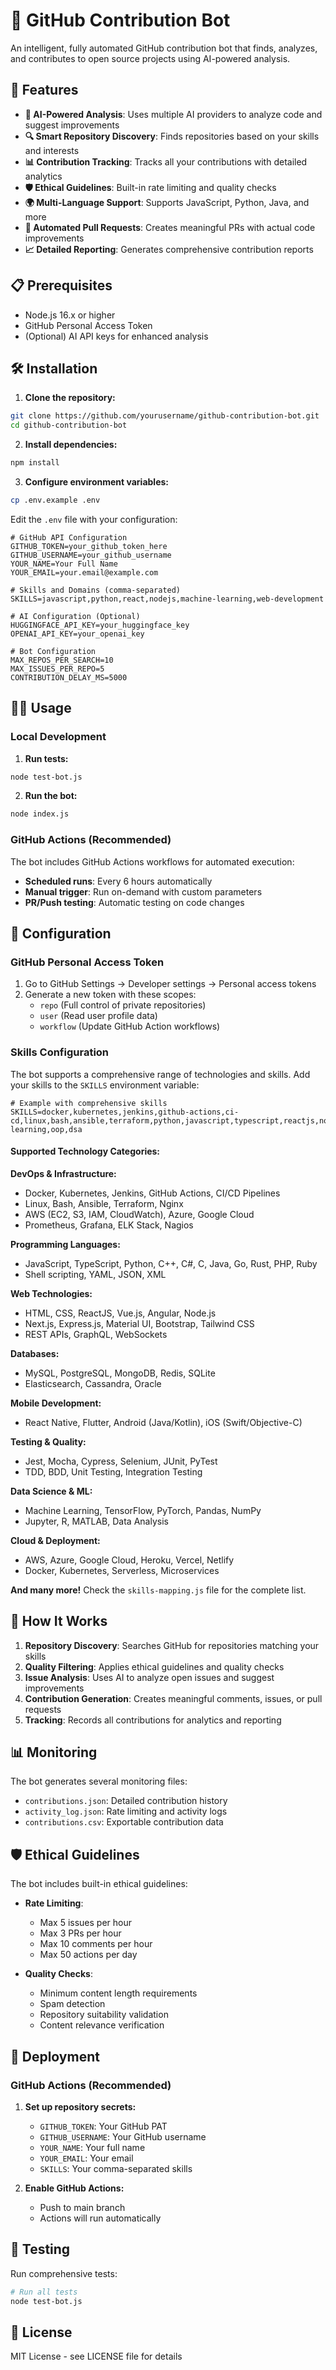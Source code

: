 # 🤖 GitHub Contribution Bot

An intelligent, fully automated GitHub contribution bot that finds, analyzes, and contributes to open source projects using AI-powered analysis.

## 🚀 Features

- **🧠 AI-Powered Analysis**: Uses multiple AI providers to analyze code and suggest improvements
- **🔍 Smart Repository Discovery**: Finds repositories based on your skills and interests
- **📊 Contribution Tracking**: Tracks all your contributions with detailed analytics
- **🛡️ Ethical Guidelines**: Built-in rate limiting and quality checks
- **🌍 Multi-Language Support**: Supports JavaScript, Python, Java, and more
- **🎯 Automated Pull Requests**: Creates meaningful PRs with actual code improvements
- **📈 Detailed Reporting**: Generates comprehensive contribution reports

## 📋 Prerequisites

- Node.js 16.x or higher
- GitHub Personal Access Token
- (Optional) AI API keys for enhanced analysis

## 🛠️ Installation

1. **Clone the repository:**
```bash
git clone https://github.com/yourusername/github-contribution-bot.git
cd github-contribution-bot
```

2. **Install dependencies:**
```bash
npm install
```

3. **Configure environment variables:**
```bash
cp .env.example .env
```

Edit the `.env` file with your configuration:
```env
# GitHub API Configuration
GITHUB_TOKEN=your_github_token_here
GITHUB_USERNAME=your_github_username
YOUR_NAME=Your Full Name
YOUR_EMAIL=your.email@example.com

# Skills and Domains (comma-separated)
SKILLS=javascript,python,react,nodejs,machine-learning,web-development

# AI Configuration (Optional)
HUGGINGFACE_API_KEY=your_huggingface_key
OPENAI_API_KEY=your_openai_key

# Bot Configuration
MAX_REPOS_PER_SEARCH=10
MAX_ISSUES_PER_REPO=5
CONTRIBUTION_DELAY_MS=5000
```

## 🏃‍♂️ Usage

### Local Development

1. **Run tests:**
```bash
node test-bot.js
```

2. **Run the bot:**
```bash
node index.js
```

### GitHub Actions (Recommended)

The bot includes GitHub Actions workflows for automated execution:

- **Scheduled runs**: Every 6 hours automatically
- **Manual trigger**: Run on-demand with custom parameters
- **PR/Push testing**: Automatic testing on code changes

## 🔧 Configuration

### GitHub Personal Access Token

1. Go to GitHub Settings → Developer settings → Personal access tokens
2. Generate a new token with these scopes:
   - `repo` (Full control of private repositories)
   - `user` (Read user profile data)
   - `workflow` (Update GitHub Action workflows)

### Skills Configuration

The bot supports a comprehensive range of technologies and skills. Add your skills to the `SKILLS` environment variable:

```env
# Example with comprehensive skills
SKILLS=docker,kubernetes,jenkins,github-actions,ci-cd,linux,bash,ansible,terraform,python,javascript,typescript,reactjs,nodejs,mysql,aws,machine-learning,oop,dsa
```

#### Supported Technology Categories:

**DevOps & Infrastructure:**
- Docker, Kubernetes, Jenkins, GitHub Actions, CI/CD Pipelines
- Linux, Bash, Ansible, Terraform, Nginx
- AWS (EC2, S3, IAM, CloudWatch), Azure, Google Cloud
- Prometheus, Grafana, ELK Stack, Nagios

**Programming Languages:**
- JavaScript, TypeScript, Python, C++, C#, C, Java, Go, Rust, PHP, Ruby
- Shell scripting, YAML, JSON, XML

**Web Technologies:**
- HTML, CSS, ReactJS, Vue.js, Angular, Node.js
- Next.js, Express.js, Material UI, Bootstrap, Tailwind CSS
- REST APIs, GraphQL, WebSockets

**Databases:**
- MySQL, PostgreSQL, MongoDB, Redis, SQLite
- Elasticsearch, Cassandra, Oracle

**Mobile Development:**
- React Native, Flutter, Android (Java/Kotlin), iOS (Swift/Objective-C)

**Testing & Quality:**
- Jest, Mocha, Cypress, Selenium, JUnit, PyTest
- TDD, BDD, Unit Testing, Integration Testing

**Data Science & ML:**
- Machine Learning, TensorFlow, PyTorch, Pandas, NumPy
- Jupyter, R, MATLAB, Data Analysis

**Cloud & Deployment:**
- AWS, Azure, Google Cloud, Heroku, Vercel, Netlify
- Docker, Kubernetes, Serverless, Microservices

**And many more!** Check the `skills-mapping.js` file for the complete list.

## 🤖 How It Works

1. **Repository Discovery**: Searches GitHub for repositories matching your skills
2. **Quality Filtering**: Applies ethical guidelines and quality checks
3. **Issue Analysis**: Uses AI to analyze open issues and suggest improvements
4. **Contribution Generation**: Creates meaningful comments, issues, or pull requests
5. **Tracking**: Records all contributions for analytics and reporting

## 📊 Monitoring

The bot generates several monitoring files:

- `contributions.json`: Detailed contribution history
- `activity_log.json`: Rate limiting and activity logs
- `contributions.csv`: Exportable contribution data

## 🛡️ Ethical Guidelines

The bot includes built-in ethical guidelines:

- **Rate Limiting**: 
  - Max 5 issues per hour
  - Max 3 PRs per hour
  - Max 10 comments per hour
  - Max 50 actions per day

- **Quality Checks**:
  - Minimum content length requirements
  - Spam detection
  - Repository suitability validation
  - Content relevance verification

## 🚀 Deployment

### GitHub Actions (Recommended)

1. **Set up repository secrets:**
   - `GITHUB_TOKEN`: Your GitHub PAT
   - `GITHUB_USERNAME`: Your GitHub username
   - `YOUR_NAME`: Your full name
   - `YOUR_EMAIL`: Your email
   - `SKILLS`: Your comma-separated skills

2. **Enable GitHub Actions:**
   - Push to main branch
   - Actions will run automatically

## 🧪 Testing

Run comprehensive tests:

```bash
# Run all tests
node test-bot.js
```

## 📜 License

MIT License - see LICENSE file for details

